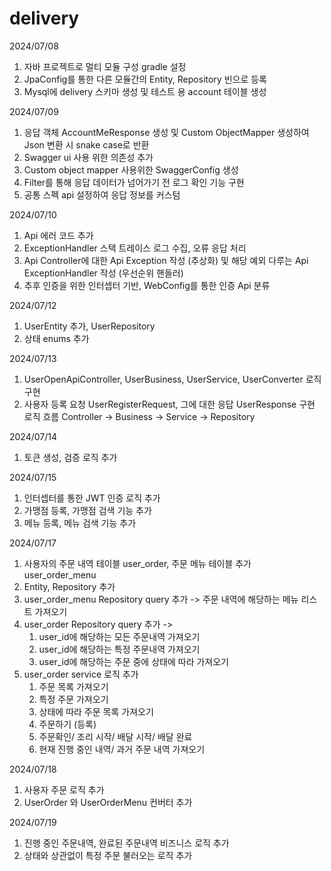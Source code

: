 # delivery

2024/07/08
1. 자바 프로젝트로 멀티 모듈 구성 gradle 설정
2. JpaConfig를 통한 다른 모듈간의 Entity, Repository 빈으로 등록
3. Mysql에 delivery 스키마 생성 및 테스트 용 account 테이블 생성

2024/07/09
1. 응답 객체 AccountMeResponse 생성 및 Custom ObjectMapper 생성하여 Json 변환 시 snake case로 반환
2. Swagger ui 사용 위한 의존성 추가
3. Custom object mapper 사용위한 SwaggerConfig 생성
4. Filter를 통해 응답 데이터가 넘어가기 전 로그 확인 기능 구현
5. 공통 스펙 api 설정하여 응답 정보를 커스텀 

2024/07/10
1. Api 에러 코드 추가
2. ExceptionHandler 스택 트레이스 로그 수집, 오류 응답 처리 
3. Api Controller에 대한 Api Exception 작성 (추상화) 및 해당 예외 다루는 Api ExceptionHandler 작성 (우선순위 핸들러)
4. 추후 인증을 위한 인터셉터 기반, WebConfig를 통한 인증 Api 분류

2024/07/12
1. UserEntity 추가, UserRepository
2. 상태 enums 추가

2024/07/13
1. UserOpenApiController, UserBusiness, UserService, UserConverter 로직 구현
2. 사용자 등록 요청 UserRegisterRequest, 그에 대한 응답 UserResponse 구현
로직 흐름 Controller -> Business -> Service -> Repository

2024/07/14
1. 토큰 생성, 검증 로직 추가

2024/07/15
1. 인터셉터를 통한 JWT 인증 로직 추가
2. 가맹점 등록, 가맹점 검색 기능 추가
3. 메뉴 등록, 메뉴 검색 기능 추가

2024/07/17
1. 사용자의 주문 내역 테이블 user_order, 주문 메뉴 테이블 추가 user_order_menu
2. Entity, Repository 추가
3. user_order_menu Repository query 추가 -> 주문 내역에 해당하는 메뉴 리스트 가져오기
4. user_order Repository query 추가 ->
   1) user_id에 해당하는 모든 주문내역 가져오기
   2) user_id에 해당하는 특정 주문내역 가져오기
   3) user_id에 해당하는 주문 중에 상태에 따라 가져오기
5. user_order service 로직 추가
   1) 주문 목록 가져오기
   2) 특정 주문 가져오기
   3) 상태에 따라 주문 목록 가져오기
   4) 주문하기 (등록)
   5) 주문확인/ 조리 시작/ 배달 시작/ 배달 완료
   6) 현재 진행 중인 내역/ 과거 주문 내역 가져오기

2024/07/18
1. 사용자 주문 로직 추가
2. UserOrder 와 UserOrderMenu 컨버터 추가

2024/07/19
1. 진행 중인 주문내역, 완료된 주문내역 비즈니스 로직 추가
2. 상태와 상관없이 특정 주문 불러오는 로직 추가
